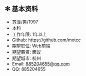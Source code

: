 
## ✻ 基本资料

* 苏潼/男/1997
* 本科
* 工作年限: 1年以上
* Github: https://github.com/mxtcc
* 期望职位: Web前端
* 期望薪资: 面议
* 期望城市: 杭州
* Email: 885204655@qq.com
* QQ: 885204655


